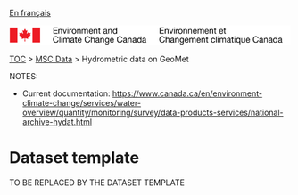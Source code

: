 [En français](readme_fr.md)

![ECCC logo](../../img_eccc-logo.png)

[TOC](../../readme_en.md) > [MSC Data](../readme_en.md) > Hydrometric data on GeoMet


NOTES: 
* Current documentation: https://www.canada.ca/en/environment-climate-change/services/water-overview/quantity/monitoring/survey/data-products-services/national-archive-hydat.html

Dataset template
===============

TO BE REPLACED BY THE DATASET TEMPLATE
